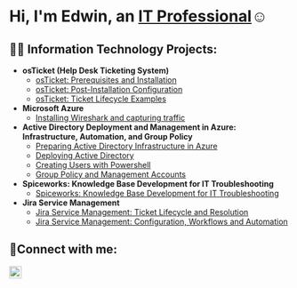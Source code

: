 <h1>Hi, I'm Edwin, an <a href="https://linkedin.com/in/edwin-nunez-b1352329b">IT Professional</a>☺</h1>

<h2>👨‍💻 Information Technology Projects:</h2>

- <b>osTicket (Help Desk Ticketing System)</b>
  - [osTicket: Prerequisites and Installation](https://github.com/EdwinNunez921/osticket-prereqs)
  - [osTicket: Post-Installation Configuration](https://github.com/EdwinNunez921/osTicket-Post-Instillation-Configuration-)
  - [osTicket: Ticket Lifecycle Examples](https://github.com/EdwinNunez921/osTicket-Ticket-Lifecycle-Examples)
- <b>Microsoft Azure</b>
  - [Installing Wireshark and capturing traffic](https://github.com/EdwinNunez921/Installing-and-Using-Wireshark/tree/main)
- <b>Active Directory Deployment and Management in Azure: Infrastructure, Automation, and Group Policy</b>
  - [Preparing Active Directory Infrastructure in Azure](https://github.com/EdwinNunez921/Preparing-Active-Directory-Infrastructure-in-Azure)
  - [Deploying Active Directory](https://github.com/EdwinNunez921/Deploying-Active-Directory)
  - [Creating Users with Powershell](https://github.com/EdwinNunez921/Creating-Users-with-Powershell)
  - [Group Policy and Management Accounts](https://github.com/EdwinNunez921/Group-Policy-and-Managing-Accounts)
- <b>Spiceworks: Knowledge Base Development for IT Troubleshooting</b>
  - [Spiceworks: Knowledge Base Development for IT Troubleshooting]()
- <b>Jira Service Management</b>
  - [Jira Service Management: Ticket Lifecycle and Resolution]()
  - [Jira Service Management: Configuration, Workflows and Automation]()
<h2>🤳Connect with me:</h2>

[<img align="left" alt="Josh | LinkedIn" width="22px" src="https://cdn.jsdelivr.net/npm/simple-icons@v3/icons/linkedin.svg" />][linkedin]

[linkedin]: https://linkedin.com/in/edwin-nunez-b1352329b
